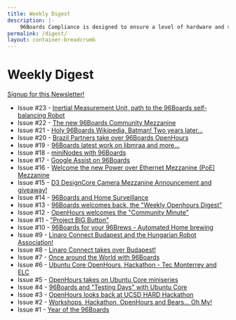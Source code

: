 ```yaml
---
title: Weekly Digest
description: |-
    96Boards Compliance is designed to ensure a level of hardware and software functionality and quality for the 96Boards Community Board program.
permalink: /digest/
layout: container-breadcrumb
---
```

# Weekly Digest

[Signup for this Newsletter!](http://eepurl.com/cswh4X)

- Issue #23 - [Inertial Measurement Unit, path to the 96Boards self-balancing Robot](http://eepurl.com/cZWipb)
- Issue #22 - [The new 96Boards Community Mezzanine](http://eepurl.com/cY-Qhb)
- Issue #21 - [Holy 96Boards Wikipedia, Batman! Two years later...](http://eepurl.com/cYi9iD)
- Issue #20 - [Brazil Partners take over 96Boards OpenHours](http://eepurl.com/cXvG5T)
- Issue #19 - [96Boards latest work on libmraa and more...](http://eepurl.com/cWG6xL)
- Issue #18 - [miniNodes with 96Boards](http://eepurl.com/cVXHoL)
- Issue #17 - [Google Assist on 96Boards](http://eepurl.com/cU_PMT)
- Issue #16 - [Welcome the new Power over Ethernet Mezzanine (PoE) Mezzanine](http://eepurl.com/cUlGRf)
- Issue #15 - [D3 DesignCore Camera Mezzanine Announcement and giveaway!](http://eepurl.com/cTwxjr)
- Issue #14 - [96Boards and Home Surveillance](http://eepurl.com/cSHnRb)
- Issue #13 - [96Boards welcomes back, the "Weekly Openhours Digest"](http://eepurl.com/cRnGyX)
- Issue #12 - [OpenHours welcomes the "Community Minute"](http://eepurl.com/cLanAX)
- Issue #11 - ["Project BIG Button"](http://eepurl.com/cJduhj)
- Issue #10 - [96Boards for your 96Brews - Automated Home brewing](http://eepurl.com/cH78jb)
- Issue #9  - [Linaro Connect Budapest and the Hungarian Robot Association!](http://eepurl.com/cGKh-r)
- Issue #8  - [Linaro Connect takes over Budapest!](http://eepurl.com/cFnF2n)
- Issue #7  - [Once around the World with 96Boards](http://eepurl.com/cErQoT)
- Issue #6  - [Ubuntu Core OpenHours, Hackathon - Tec Monterrey and ELC](http://eepurl.com/cDmJ4T)
- Issue #5  - [OpenHours takes on Ubuntu Core miniseries](http://eepurl.com/cCeZS5)
- Issue #4  - [96Boards and "Testing Days" with Ubuntu Core](http://eepurl.com/cAwDV5)
- Issue #3  - [OpenHours looks back at UCSD HARD Hackathon](http://us3.campaign-archive1.com/?u=14baaae786342d0d405ee59c2&id=8d9a76cc84)
- Issue #2  - [Workshops, Hackathon, OpenHours and Bears... Oh My!](http://eepurl.com/cyvHEH)
- Issue #1  - [Year of the 96Boards](http://eepurl.com/cxxyzr)
